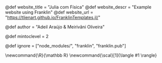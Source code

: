 <!--
Add here global page variables to use throughout your
website.
The website_* must be defined for the RSS to work
-->
@def website_title = "Julia com Física"
@def website_descr = "Example website using Franklin"
@def website_url   = "https://tlienart.github.io/FranklinTemplates.jl/"


@def author = "Adeil Araújo & Meirivâni Oliveira"

@def mintoclevel = 2

<!--
Add here files or directories that should be ignored by Franklin, otherwise
these files might be copied and, if markdown, processed by Franklin which
you might not want. Indicate directories by ending the name with a `/`.
-->
@def ignore = ["node_modules/", "franklin", "franklin.pub"]

<!--
Add here global latex commands to use throughout your
pages. It can be math commands but does not need to be.
For instance:
* \newcommand{\phrase}{This is a long phrase to copy.}
-->
\newcommand{\R}{\mathbb R}
\newcommand{\scal}[1]{\langle #1 \rangle}

